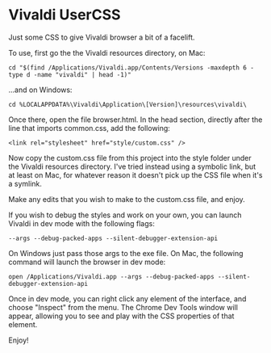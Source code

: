 # Vivaldi UserCSS

Just some CSS to give Vivaldi browser a bit of a facelift.

To use, first go the the Vivaldi resources directory, on Mac:

```
cd "$(find /Applications/Vivaldi.app/Contents/Versions -maxdepth 6 -type d -name "vivaldi" | head -1)"
```

...and on Windows:

```
cd %LOCALAPPDATA%\Vivaldi\Application\[Version]\resources\vivaldi\
```

Once there, open the file browser.html. In the head section, directly after the line that imports common.css, add the following:

```
<link rel="stylesheet" href="style/custom.css" />
```

Now copy the custom.css file from this project into the style folder under the Vivaldi resources directory. I've tried instead using a symbolic link, but at least on Mac, for whatever reason it doesn't pick up the CSS file when it's a symlink.

Make any edits that you wish to make to the custom.css file, and enjoy.

If you wish to debug the styles and work on your own, you can launch Vivaldi in dev mode with the following flags:

```
--args --debug-packed-apps --silent-debugger-extension-api
```

On Windows just pass those args to the exe file. On Mac, the following command will launch the browser in dev mode:

```
open /Applications/Vivaldi.app --args --debug-packed-apps --silent-debugger-extension-api
```

Once in dev mode, you can right click any element of the interface, and choose "Inspect" from the menu. The Chrome Dev Tools window will appear, allowing you to see and play with the CSS properties of that element.

Enjoy!
